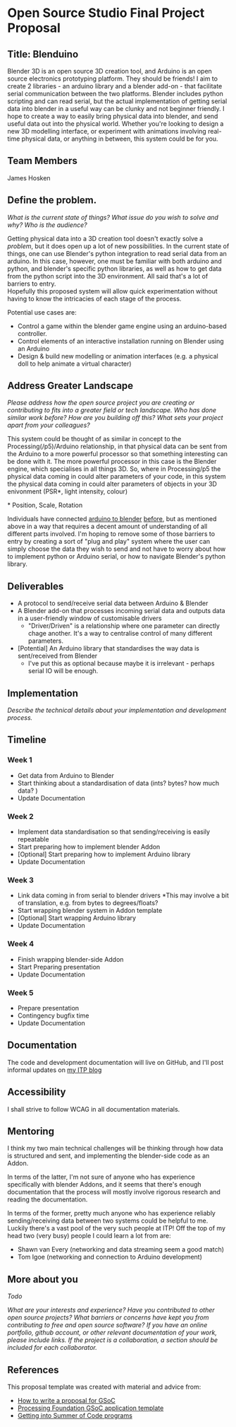 # Open Source Studio Final Project Proposal

## Title: Blenduino

Blender 3D is an open source 3D creation tool, and Arduino is an open source electronics prototyping platform. They should be friends! 
I aim to create 2 libraries - an arduino library and a blender add-on - that facilitate serial communication between the two platforms.
Blender includes python scripting and can read serial, but the actual implementation of getting serial data into blender in a useful way can be clunky and not beginner friendly. I hope to create a way to easily bring physical data into blender, and send useful data out into the physical world.
Whether you're looking to design a new 3D modelling interface, or experiment with animations involving real-time physical data, or anything in between, this system could be for you.


## Team Members

James Hosken

## Define the problem.

_What is the current state of things? What issue do you wish to solve and why? Who is the audience?_

Getting physical data into a 3D creation tool doesn't exactly solve a *problem*, but it does open up a lot of new possibilities. 
In the current state of things, one can use Blender's python integration to read serial data from an arduino. In this case, however, one must be familiar with both arduino and python, and blender's specific python libraries, as well as how to get data from the python script into the 3D environment. All said that's a lot of barriers to entry.  
Hopefully this proposed system will allow quick experimentation without having to know the intricacies of each stage of the process.

Potential use cases are:
* Control a game within the blender game engine using an arduino-based controller.
* Control elements of an interactive installation running on Blender using an Arduino
* Design & build new modelling or animation interfaces (e.g. a physical doll to help animate a virtual character)

## Address Greater Landscape

_Please address how the open source project you are creating or contributing to fits into a greater field or tech landscape. Who has done similar work before? How are you building off this? What sets your project apart from your colleagues?_

This system could be thought of as similar in concept to the Processing(/p5)/Arduino relationship, in that physical data can be sent from the Arduino to a more powerful processor so that something interesting can be done with it. The more powerful processor in this case is the Blender engine, which specialises in all things 3D. So, where in Processing/p5 the physical data coming in could alter parameters of your code, in this system the physical data coming in could alter parameters of objects in your 3D enivonment (PSR\*, light intensity, colour)

\* Position, Scale, Rotation

Individuals have connected [arduino to blender](http://forum.arduino.cc/index.php?topic=17797.0) [before](https://www.youtube.com/watch?v=sVtZPQGt5PM), but as mentioned above in a way that requires a decent amount of understanding of all different parts involved. I'm hoping to remove some of those barriers to entry by creating a sort of "plug and play" system where the user can simply choose the data they wish to send and not have to worry about how to implement python or Arduino serial, or how to navigate Blender's python library.

## Deliverables

* A protocol to send/receive serial data between Arduino & Blender
* A Blender add-on that processes incoming serial data and outputs data in a user-friendly window of customisable drivers
  * "Driver/Driven" is a relationship where one parameter can directly chage another. It's a way to centralise control of many different parameters.
* [Potential] An Arduino library that standardises the way data is sent/received from Blender
  * I've put this as optional because maybe it is irrelevant - perhaps serial IO will be enough.

## Implementation

_Describe the technical details about your implementation and development process._

## Timeline

### Week 1 
* Get data from Arduino to Blender
* Start thinking about a standardisation of data (ints? bytes? how much data? )
* Update Documentation

### Week 2
* Implement data standardisation so that sending/receiving is easily repeatable
* Start preparing how to implement blender Addon
* [Optional] Start preparing how to implement Arduino library
* Update Documentation

### Week 3
* Link data coming in from serial to blender drivers
  *This may involve a bit of translation, e.g. from bytes to degrees/floats?
* Start wrapping blender system in Addon template
* [Optional] Start wrapping Arduino library
* Update Documentation

### Week 4
* Finish wrapping blender-side Addon
* Start Preparing presentation
* Update Documentation

### Week 5
* Prepare presentation 
* Contingency bugfix time
* Update Documentation

## Documentation

The code and development documentation will live on GitHub, and I'll post informal updates on [my ITP blog](https://generallyplayful.com)

## Accessibility

I shall strive to follow WCAG in all documentation materials.

## Mentoring

I think my two main technical challenges will be thinking through how data is structured and sent, and implementing the blender-side code as an Addon. 

In terms of the latter, I'm not sure of anyone who has experience specifically with blender Addons, and it seems that there's enough documentation that the process will mostly involve rigorous research and reading the documentation.

In terms of the former, pretty much anyone who has experience reliably sending/receiving data between two systems could be helpful to me. Luckily there's a vast pool of the very such people at ITP! Off the top of my head two (very busy) people I could learn a lot from are:
- Shawn van Every (networking and data streaming seem a good match)
- Tom Igoe (networking and connection to Arduino development)


## More about you

*Todo*

_What are your interests and experience? Have you contributed to other open source projects? What barriers or concerns have kept you from contributing to free and open source software? If you have an online portfolio, github account, or other relevant documentation of your work, please include links. If the project is a collaboration, a section should be included for each collaborator._

## References

This proposal template was created with material and advice from:

- [How to write a proposal for GSoC](http://teom.org/blog/kde/how-to-write-a-kick-ass-proposal-for-google-summer-of-code/)
- [Processing Foundation GSoC application template](https://docs.google.com/document/d/1UFcWh2IWqhICh4YIFNwtKUaWWXifaBB67rjPxbYzjbE/edit)
- [Getting into Summer of Code programs](http://exploreshaifali.github.io/2015/06/08/getting-into-summer-of-code-programs/)
